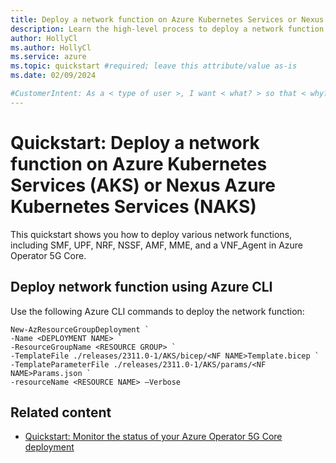 ```yaml
---
title: Deploy a network function on Azure Kubernetes Services or Nexus Azure Kubernetes Services
description: Learn the high-level process to deploy a network function on Azure Kubernetes services.
author: HollyCl
ms.author: HollyCl
ms.service: azure
ms.topic: quickstart #required; leave this attribute/value as-is
ms.date: 02/09/2024

#CustomerIntent: As a < type of user >, I want < what? > so that < why? >.
---
```


# Quickstart: Deploy a network function on Azure Kubernetes Services (AKS) or Nexus Azure Kubernetes Services (NAKS)

This quickstart shows you how to deploy various network functions, including SMF, UPF, NRF, NSSF, AMF, MME, and a VNF_Agent in Azure Operator 5G Core.

## Deploy network function using Azure CLI

Use the following Azure CLI commands to deploy the network function:

```azurecli
New-AzResourceGroupDeployment `
-Name <DEPLOYMENT NAME> `
-ResourceGroupName <RESOURCE GROUP> `
-TemplateFile ./releases/2311.0-1/AKS/bicep/<NF NAME>Template.bicep `
-TemplateParameterFile ./releases/2311.0-1/AKS/params/<NF NAME>Params.json `
-resourceName <RESOURCE NAME> –Verbose
```

## Related content

- [Quickstart: Monitor the  status of your Azure Operator 5G Core deployment](how-to-monitor-deployment-status.md)